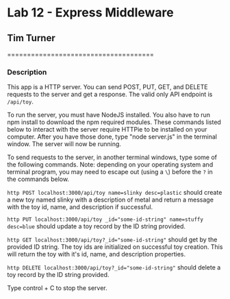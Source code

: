 # Lab 12 - Express Middleware
## Tim Turner
=====================================

### Description

This app is a HTTP server.  You can send POST, PUT, GET, and DELETE requests to the server and get a response.  The valid only API endpoint is `/api/toy`.

To run the server, you must have NodeJS installed.  You also have to run npm install to download the npm required modules.  These commands listed below to interact with the server require HTTPie to be installed on your computer.  After you have those done, type "node server.js" in the terminal window.  The server will now be running.

To send requests to the server, in another terminal windows, type some of the following commands.  Note: depending on your operating system and terminal program, you may need to escape out (using a `\`) before the `?` in the commands below.   


`http POST localhost:3000/api/toy name=slinky desc=plastic` should create a new toy named slinky with a description of metal and return a message with the toy id, name, and description if successful.

`http PUT localhost:3000/api/toy _id="some-id-string" name=stuffy desc=blue` should update a toy record by the ID string provided.

`http GET localhost:3000/api/toy?_id="some-id-string"` should get by the provided ID string.  The toy ids are initialized on successful toy creation.  This will return the toy with it's id, name, and description properties.

`http DELETE localhost:3000/api/toy?_id="some-id-string"` should delete a toy record by the ID string provided.


Type control + C to stop the server.
